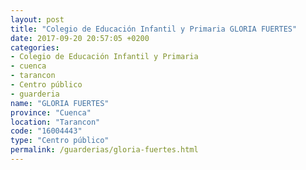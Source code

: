 ```yaml
---
layout: post
title: "Colegio de Educación Infantil y Primaria GLORIA FUERTES"
date: 2017-09-20 20:57:05 +0200
categories:
- Colegio de Educación Infantil y Primaria
- cuenca
- tarancon
- Centro público
- guarderia
name: "GLORIA FUERTES"
province: "Cuenca"
location: "Tarancon"
code: "16004443"
type: "Centro público"
permalink: /guarderias/gloria-fuertes.html
---
```

